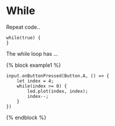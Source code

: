 # While

Repeat code..


```block
while(true) {
}
```

The while loop has ...


{% block example1 %}
```blocks
input.onButtonPressed(Button.A, () => {
    let index = 4;
    while(index >= 0) {
        led.plot(index, index);
        index--;
    }
})
```
{% endblock %}

